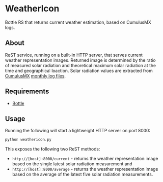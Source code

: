 # WeatherIcon
Bottle RS that returns current weather estimation, based on CumulusMX logs.

## About
ReST service, running on a built-in HTTP server, that serves current weather representation images.
Returned image is determined by the ratio of measured solar radiation and theoretical maximum solar radiation at the time and geographical loaction. Solar radiation values are extracted from [CumulusMX](https://cumuluswiki.wxforum.net/a/Cumulus_MX) [monthly log files](https://cumuluswiki.wxforum.net/a/Monthly_log_files).

## Requirements
 - [Bottle](https://bottlepy.org/docs/dev/)

## Usage
Running the following will start a lightweight HTTP server on port 8000:
```bash
python weathericon.py
```

This exposes the following two ReST methods:

 - `http://[host]:8000/current` - returns the weather representation image based on the single latest solar radiation measurement and
 - `http://[host]:8000/average` - returns the weather representation image based on the average of the latest five solar radiation measurements.
